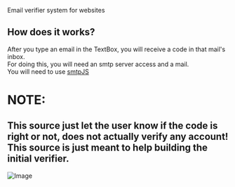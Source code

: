 Email verifier system for websites

## How does it works?
After you type an email in the TextBox, you will receive a code in that mail's inbox.  
For doing this, you will need an smtp server access and a mail.  
You will need to use [smtpJS](https://www.smtpjs.com/)
# NOTE:
## This source just let the user know if the code is right or not, does not actually verify any account! This source is just meant to help building the initial verifier.  

![Image](https://i.ibb.co/7gCJn2N/Cattura.png)
